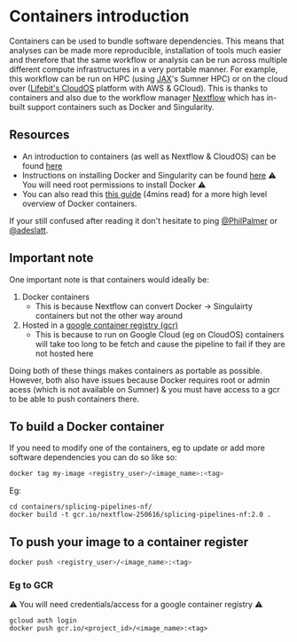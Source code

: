 # Containers introduction

Containers can be used to bundle software dependencies. This means that analyses can be made more reproducible, installation of tools much easier and therefore that the same workflow or analysis can be run across multiple different compute infrastructures in a very portable manner. For example, this workflow can be run on HPC (using [JAX](https://www.jax.org/)'s Sumner HPC) or on the cloud over ([Lifebit's CloudOS](https://lifebit.ai/cloudos) platform with AWS & GCloud). This is thanks to containers and also due to the workflow manager [Nextflow](https://www.nextflow.io) which has in-built support containers such as Docker and Singularity.

## Resources
- An introduction to containers (as well as Nextflow & CloudOS) can be found [here](https://github.com/lifebit-ai/jax-tutorial#session-2-docker)
- Instructions on installing Docker and Singularity can be found [here](https://github.com/lifebit-ai/jax-tutorial/blob/master/README.md#ii-installing-docker) :warning: You will need root permissions to install Docker :warning:
- You can also read this [this guide](https://docs.docker.com/get-started/) (4mins read) for a more high level overview of Docker containers.

If your still confused after reading it don't hesitate to ping [@PhilPalmer](https://github.com/PhilPalmer) or [@adeslatt](https://github.com/adeslatt). 

## Important note

One important note is that containers would ideally be:
1. Docker containers
    - This is because Nextflow can convert Docker -> Singulairty containers but not the other way around
2. Hosted in a [google container registry (gcr)](https://cloud.google.com/container-registry)
    - This is because to run on Google Cloud (eg on CloudOS) containers will take too long to be fetch and cause the pipeline to fail if they are not hosted here

Doing both of these things makes containers as portable as possible. However, both also have issues because Docker requires root or admin acess (which is not available on Sumner) & you must have access to a gcr to be able to push containers there.

## To build a Docker container
If you need to modify one of the containers, eg to update or add more software dependencies you can do so like so:
```bash
docker tag my-image <registry_user>/<image_name>:<tag>
```

Eg:
```
cd containers/splicing-pipelines-nf/
docker build -t gcr.io/nextflow-250616/splicing-pipelines-nf:2.0 .
```

## To push your image to a container register
```bash
docker push <registry_user>/<image_name>:<tag>
```

### Eg to GCR
:warning: You will need credentials/access for a google container registry :warning:
```
gcloud auth login
docker push gcr.io/<project_id>/<image_name>:<tag>
```

